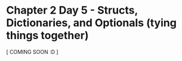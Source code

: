 # Chapter 2 Day 5 - Structs, Dictionaries, and Optionals (tying things together)

[ COMING SOON :D ]